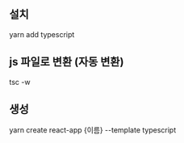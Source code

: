 ## 설치
yarn add typescript

## js 파일로 변환 (자동 변환)
tsc -w

## 생성
yarn create react-app {이름} --template typescript 
